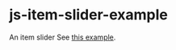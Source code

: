 js-item-slider-example
===================

An item slider See [this example](http://agamemnus.github.io/js-item-slider-example/example.htm).

